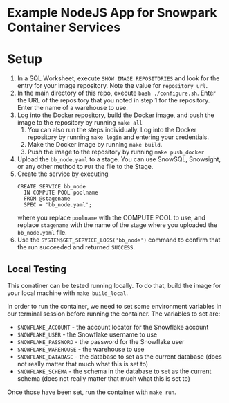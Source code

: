 # Example NodeJS App for Snowpark Container Services

# Setup
1. In a SQL Worksheet, execute `SHOW IMAGE REPOSITORIES` and look
   for the entry for your image repository.
   Note the value for `repository_url`.
2. In the main directory of this repo, execute 
   `bash ./configure.sh`. Enter the URL of the repository that you
   noted in step 1 for the repository. Enter the name of a warehouse
   to use.
3. Log into the Docker repository, build the Docker image, and push
   the image to the repository by running `make all`
   1. You can also run the steps individually. Log into the Docker 
      repository by running `make login` and entering your credentials.
   2. Make the Docker image by running `make build`.
   3. Push the image to the repository by running `make push_docker`
4. Upload the `bb_node.yaml` to a stage. You can use SnowSQL, Snowsight, 
   or any other method to `PUT` the file to the Stage.
5. Create the service by executing
   ```
   CREATE SERVICE bb_node
     IN COMPUTE POOL poolname
     FROM @stagename
     SPEC = 'bb_node.yaml';
   ```
   where you replace `poolname` with the COMPUTE POOL to use, and replace
   `stagename` with the name of the stage where you uploaded the `bb_node.yaml`
   file.
6. Use the `SYSTEM$GET_SERVICE_LOGS('bb_node')` command to confirm
   that the run succeeded and returned `SUCCESS`.


## Local Testing
This conatiner can be tested running locally. To do that, build the
image for your local machine with `make build_local`.

In order to run the container, we need to set some 
environment variables in our terminal session before running the 
container. The variables to set are:
* `SNOWFLAKE_ACCOUNT` - the account locator for the Snowflake account
* `SNOWFLAKE_USER` - the Snowflake username to use
* `SNOWFLAKE_PASSWORD` - the password for the Snowflake user
* `SNOWFLAKE_WAREHOUSE` - the warehouse to use
* `SNOWFLAKE_DATABASE` - the database to set as the current database (does not really matter that much what this is set to)
* `SNOWFLAKE_SCHEMA` - the schema in the database to set as the current schema (does not really matter that much what this is set to)

Once those have been set, run the container with `make run`. 